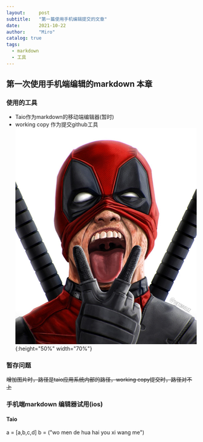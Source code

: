 ```yaml
---
layout:     post
subtitle:   "第一篇使用手机编辑提交的文章"
date:       2021-10-22
author:     "Miro"
catalog: true
tags:
  - markdown
  - 工具
---
```


## 第一次使用手机端编辑的markdown 本章
### 使用的工具
- Taio作为markdown的移动端编辑器(暂时)
- working copy 作为提交github工具![](/img/in-post/post-markdown-editor/IMG_1.jpeg){:height="50%" width="70%"} 

### 暂存问题
~~增加图片时，路径是taio应用系统内部的路径，working copy提交时，路径对不上~~

### 手机端markdown 编辑器试用(ios)
#### Taio
a = [a,b,c,d]
b = ("wo men de hua hai you xi wang me")